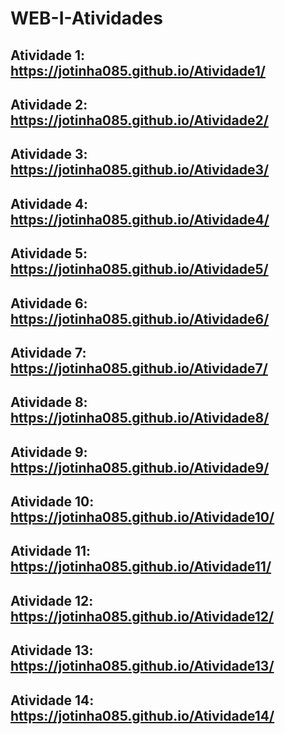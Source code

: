 # WEB-I-Atividades
## Atividade 1: https://jotinha085.github.io/Atividade1/

## Atividade 2: https://jotinha085.github.io/Atividade2/

## Atividade 3: https://jotinha085.github.io/Atividade3/

## Atividade 4: https://jotinha085.github.io/Atividade4/

## Atividade 5: https://jotinha085.github.io/Atividade5/

## Atividade 6: https://jotinha085.github.io/Atividade6/

## Atividade 7: https://jotinha085.github.io/Atividade7/

## Atividade 8: https://jotinha085.github.io/Atividade8/

## Atividade 9: https://jotinha085.github.io/Atividade9/

## Atividade 10: https://jotinha085.github.io/Atividade10/

## Atividade 11: https://jotinha085.github.io/Atividade11/

## Atividade 12: https://jotinha085.github.io/Atividade12/

## Atividade 13: https://jotinha085.github.io/Atividade13/

## Atividade 14: https://jotinha085.github.io/Atividade14/

